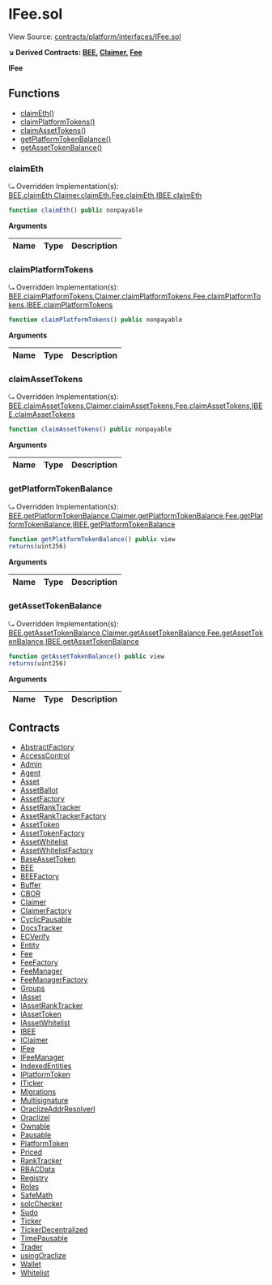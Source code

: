 # IFee.sol

View Source: [contracts/platform/interfaces/IFee.sol](../contracts/platform/interfaces/IFee.sol)

**↘ Derived Contracts: [BEE](BEE.md), [Claimer](Claimer.md), [Fee](Fee.md)**

**IFee**

## Functions

- [claimEth()](#claimeth)
- [claimPlatformTokens()](#claimplatformtokens)
- [claimAssetTokens()](#claimassettokens)
- [getPlatformTokenBalance()](#getplatformtokenbalance)
- [getAssetTokenBalance()](#getassettokenbalance)

### claimEth

⤿ Overridden Implementation(s): [BEE.claimEth](BEE.md#claimeth),[Claimer.claimEth](Claimer.md#claimeth),[Fee.claimEth](Fee.md#claimeth),[IBEE.claimEth](IBEE.md#claimeth)

```js
function claimEth() public nonpayable
```

**Arguments**

| Name        | Type           | Description  |
| ------------- |------------- | -----|

### claimPlatformTokens

⤿ Overridden Implementation(s): [BEE.claimPlatformTokens](BEE.md#claimplatformtokens),[Claimer.claimPlatformTokens](Claimer.md#claimplatformtokens),[Fee.claimPlatformTokens](Fee.md#claimplatformtokens),[IBEE.claimPlatformTokens](IBEE.md#claimplatformtokens)

```js
function claimPlatformTokens() public nonpayable
```

**Arguments**

| Name        | Type           | Description  |
| ------------- |------------- | -----|

### claimAssetTokens

⤿ Overridden Implementation(s): [BEE.claimAssetTokens](BEE.md#claimassettokens),[Claimer.claimAssetTokens](Claimer.md#claimassettokens),[Fee.claimAssetTokens](Fee.md#claimassettokens),[IBEE.claimAssetTokens](IBEE.md#claimassettokens)

```js
function claimAssetTokens() public nonpayable
```

**Arguments**

| Name        | Type           | Description  |
| ------------- |------------- | -----|

### getPlatformTokenBalance

⤿ Overridden Implementation(s): [BEE.getPlatformTokenBalance](BEE.md#getplatformtokenbalance),[Claimer.getPlatformTokenBalance](Claimer.md#getplatformtokenbalance),[Fee.getPlatformTokenBalance](Fee.md#getplatformtokenbalance),[IBEE.getPlatformTokenBalance](IBEE.md#getplatformtokenbalance)

```js
function getPlatformTokenBalance() public view
returns(uint256)
```

**Arguments**

| Name        | Type           | Description  |
| ------------- |------------- | -----|

### getAssetTokenBalance

⤿ Overridden Implementation(s): [BEE.getAssetTokenBalance](BEE.md#getassettokenbalance),[Claimer.getAssetTokenBalance](Claimer.md#getassettokenbalance),[Fee.getAssetTokenBalance](Fee.md#getassettokenbalance),[IBEE.getAssetTokenBalance](IBEE.md#getassettokenbalance)

```js
function getAssetTokenBalance() public view
returns(uint256)
```

**Arguments**

| Name        | Type           | Description  |
| ------------- |------------- | -----|

## Contracts

* [AbstractFactory](AbstractFactory.md)
* [AccessControl](AccessControl.md)
* [Admin](Admin.md)
* [Agent](Agent.md)
* [Asset](Asset.md)
* [AssetBallot](AssetBallot.md)
* [AssetFactory](AssetFactory.md)
* [AssetRankTracker](AssetRankTracker.md)
* [AssetRankTrackerFactory](AssetRankTrackerFactory.md)
* [AssetToken](AssetToken.md)
* [AssetTokenFactory](AssetTokenFactory.md)
* [AssetWhitelist](AssetWhitelist.md)
* [AssetWhitelistFactory](AssetWhitelistFactory.md)
* [BaseAssetToken](BaseAssetToken.md)
* [BEE](BEE.md)
* [BEEFactory](BEEFactory.md)
* [Buffer](Buffer.md)
* [CBOR](CBOR.md)
* [Claimer](Claimer.md)
* [ClaimerFactory](ClaimerFactory.md)
* [CyclicPausable](CyclicPausable.md)
* [DocsTracker](DocsTracker.md)
* [ECVerify](ECVerify.md)
* [Entity](Entity.md)
* [Fee](Fee.md)
* [FeeFactory](FeeFactory.md)
* [FeeManager](FeeManager.md)
* [FeeManagerFactory](FeeManagerFactory.md)
* [Groups](Groups.md)
* [IAsset](IAsset.md)
* [IAssetRankTracker](IAssetRankTracker.md)
* [IAssetToken](IAssetToken.md)
* [IAssetWhitelist](IAssetWhitelist.md)
* [IBEE](IBEE.md)
* [IClaimer](IClaimer.md)
* [IFee](IFee.md)
* [IFeeManager](IFeeManager.md)
* [IndexedEntities](IndexedEntities.md)
* [IPlatformToken](IPlatformToken.md)
* [ITicker](ITicker.md)
* [Migrations](Migrations.md)
* [Multisignature](Multisignature.md)
* [OraclizeAddrResolverI](OraclizeAddrResolverI.md)
* [OraclizeI](OraclizeI.md)
* [Ownable](Ownable.md)
* [Pausable](Pausable.md)
* [PlatformToken](PlatformToken.md)
* [Priced](Priced.md)
* [RankTracker](RankTracker.md)
* [RBACData](RBACData.md)
* [Registry](Registry.md)
* [Roles](Roles.md)
* [SafeMath](SafeMath.md)
* [solcChecker](solcChecker.md)
* [Sudo](Sudo.md)
* [Ticker](Ticker.md)
* [TickerDecentralized](TickerDecentralized.md)
* [TimePausable](TimePausable.md)
* [Trader](Trader.md)
* [usingOraclize](usingOraclize.md)
* [Wallet](Wallet.md)
* [Whitelist](Whitelist.md)
